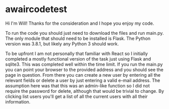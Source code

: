 # awaircodetest
Hi I'm Will! Thanks for the consideration and I hope you enjoy my code.

To run the code you should just need to download the files and run main.py. The only module that should need to be installed is Flask. The Python version was 3.8.1, but likely any Python 3 should work.

To be upfront I am not personally that familiar with React so I initially completed a mostly functional version of the task just using Flask and sqlite3. This was completed well within the time limit. If you run the main.py you can point your browser to the provided address and you should see the page in question. From there you can create a new user by entering all the relevant fields or delete a user by just entering a valid e-mail address. The assumption here was that this was an admin-like function so I did not require the password for delete, although that would be trivial to change. By clicking list users you'll get a list of all the current users with all their information.
